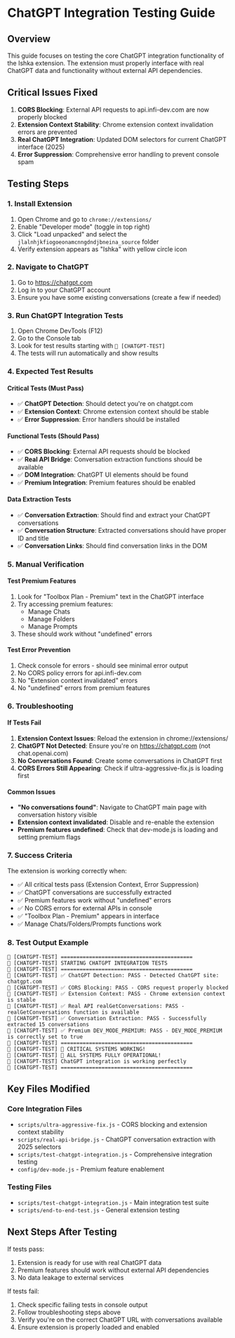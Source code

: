 # ChatGPT Integration Testing Guide

## Overview
This guide focuses on testing the core ChatGPT integration functionality of the Ishka extension. The extension must properly interface with real ChatGPT data and functionality without external API dependencies.

## Critical Issues Fixed
1. **CORS Blocking**: External API requests to api.infi-dev.com are now properly blocked
2. **Extension Context Stability**: Chrome extension context invalidation errors are prevented
3. **Real ChatGPT Integration**: Updated DOM selectors for current ChatGPT interface (2025)
4. **Error Suppression**: Comprehensive error handling to prevent console spam

## Testing Steps

### 1. Install Extension
1. Open Chrome and go to `chrome://extensions/`
2. Enable "Developer mode" (toggle in top right)
3. Click "Load unpacked" and select the `jlalnhjkfiogoeonamcnngdndjbneina_source` folder
4. Verify extension appears as "Ishka" with yellow circle icon

### 2. Navigate to ChatGPT
1. Go to https://chatgpt.com
2. Log in to your ChatGPT account
3. Ensure you have some existing conversations (create a few if needed)

### 3. Run ChatGPT Integration Tests
1. Open Chrome DevTools (F12)
2. Go to the Console tab
3. Look for test results starting with `🧪 [CHATGPT-TEST]`
4. The tests will run automatically and show results

### 4. Expected Test Results

#### Critical Tests (Must Pass)
- ✅ **ChatGPT Detection**: Should detect you're on chatgpt.com
- ✅ **Extension Context**: Chrome extension context should be stable
- ✅ **Error Suppression**: Error handlers should be installed

#### Functional Tests (Should Pass)
- ✅ **CORS Blocking**: External API requests should be blocked
- ✅ **Real API Bridge**: Conversation extraction functions should be available
- ✅ **DOM Integration**: ChatGPT UI elements should be found
- ✅ **Premium Integration**: Premium features should be enabled

#### Data Extraction Tests
- ✅ **Conversation Extraction**: Should find and extract your ChatGPT conversations
- ✅ **Conversation Structure**: Extracted conversations should have proper ID and title
- ✅ **Conversation Links**: Should find conversation links in the DOM

### 5. Manual Verification

#### Test Premium Features
1. Look for "Toolbox Plan - Premium" text in the ChatGPT interface
2. Try accessing premium features:
   - Manage Chats
   - Manage Folders  
   - Manage Prompts
3. These should work without "undefined" errors

#### Test Error Prevention
1. Check console for errors - should see minimal error output
2. No CORS policy errors for api.infi-dev.com
3. No "Extension context invalidated" errors
4. No "undefined" errors from premium features

### 6. Troubleshooting

#### If Tests Fail
1. **Extension Context Issues**: Reload the extension in chrome://extensions/
2. **ChatGPT Not Detected**: Ensure you're on https://chatgpt.com (not chat.openai.com)
3. **No Conversations Found**: Create some conversations in ChatGPT first
4. **CORS Errors Still Appearing**: Check if ultra-aggressive-fix.js is loading first

#### Common Issues
- **"No conversations found"**: Navigate to ChatGPT main page with conversation history visible
- **Extension context invalidated**: Disable and re-enable the extension
- **Premium features undefined**: Check that dev-mode.js is loading and setting premium flags

### 7. Success Criteria

The extension is working correctly when:
- ✅ All critical tests pass (Extension Context, Error Suppression)
- ✅ ChatGPT conversations are successfully extracted
- ✅ Premium features work without "undefined" errors
- ✅ No CORS errors for external APIs in console
- ✅ "Toolbox Plan - Premium" appears in interface
- ✅ Manage Chats/Folders/Prompts functions work

### 8. Test Output Example

```
🧪 [CHATGPT-TEST] ==========================================
🧪 [CHATGPT-TEST] STARTING CHATGPT INTEGRATION TESTS
🧪 [CHATGPT-TEST] ==========================================
🧪 [CHATGPT-TEST] ✅ ChatGPT Detection: PASS - Detected ChatGPT site: chatgpt.com
🧪 [CHATGPT-TEST] ✅ CORS Blocking: PASS - CORS request properly blocked
🧪 [CHATGPT-TEST] ✅ Extension Context: PASS - Chrome extension context is stable
🧪 [CHATGPT-TEST] ✅ Real API realGetConversations: PASS - realGetConversations function is available
🧪 [CHATGPT-TEST] ✅ Conversation Extraction: PASS - Successfully extracted 15 conversations
🧪 [CHATGPT-TEST] ✅ Premium DEV_MODE_PREMIUM: PASS - DEV_MODE_PREMIUM is correctly set to true
🧪 [CHATGPT-TEST] ==========================================
🧪 [CHATGPT-TEST] 🎉 CRITICAL SYSTEMS WORKING!
🧪 [CHATGPT-TEST] 🚀 ALL SYSTEMS FULLY OPERATIONAL!
🧪 [CHATGPT-TEST] ChatGPT integration is working perfectly
🧪 [CHATGPT-TEST] ==========================================
```

## Key Files Modified

### Core Integration Files
- `scripts/ultra-aggressive-fix.js` - CORS blocking and extension context stability
- `scripts/real-api-bridge.js` - ChatGPT conversation extraction with 2025 selectors
- `scripts/test-chatgpt-integration.js` - Comprehensive integration testing
- `config/dev-mode.js` - Premium feature enablement

### Testing Files
- `scripts/test-chatgpt-integration.js` - Main integration test suite
- `scripts/end-to-end-test.js` - General extension testing

## Next Steps After Testing

If tests pass:
1. Extension is ready for use with real ChatGPT data
2. Premium features should work without external API dependencies
3. No data leakage to external services

If tests fail:
1. Check specific failing tests in console output
2. Follow troubleshooting steps above
3. Verify you're on the correct ChatGPT URL with conversations available
4. Ensure extension is properly loaded and enabled